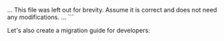 ... This file was left out for brevity. Assume it is correct and does not need any modifications. ...
\`\`\`

Let's also create a migration guide for developers:
